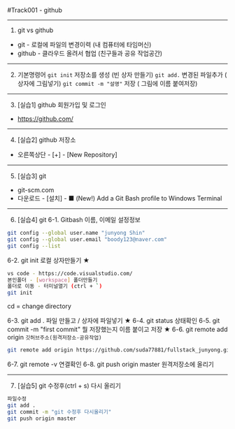 #Track001 - github

---
1. git vs github
- git - 로컬에 파일의 변경이력 (내 컴퓨터에 타임머신)
- github - 클라우드 올려서 협업 (친구들과 공유 작업공간)

---
2. 기본명령어 
   `git init` 저장소를 생성   (빈 상자 만들기)
   `git add.` 변경된 파일추가 ( 상자에 그림넣기)
   `git commit -m "설명"` 저장 ( 그림에 이름 붙여저장)

---
3. [실습1] github 회원가입 및 로그인
  - https://github.com/

---
4. [실습2] github 저장소
  - 오른쪽상단 - [+] - [New Repository]

---
5. [실습3] git
- git-scm.com
- 다운로드 - [설치] - ■ (New!) Add a Git Bash profile to Windows Terminal

---
6. [실습4] git
6-1. Gitbash   이름, 이메일 설정정보
```bash
git config --global user.name "junyong Shin"
git config --global user.email "boody123@naver.com"
git config --list
```
6-2. git init     로컬 상자만들기 ★
```bash
vs code - https://code.visualstudio.com/
본인폴더 - [workspace] 폴더만들기
폴더로 이동 - 터미널열기 (ctrl + `)
git init
```
cd = change directory

6-3. git add .  파일 만들고 / 상자에 파일넣기 ★
6-4. git status  상태확인
6-5. git commit -m "first commit"
   뭘 저장했는지 이름 붙이고 저장 ★
6-6. git remote add origin  `깃허브주소(원격저장소-공유작업)`
```bash
git remote add origin https://github.com/suda77881/fullstack_junyong.git
```
6-7. git remote -v  연결확인
6-8. git push origin master 원격저장소에 올리기

---
7. [실습5] git 수정후(ctrl + s) 다시 올리기
```bash
파일수정
git add .
git commit -m "git 수정후 다시올리기"
git push origin master
```


